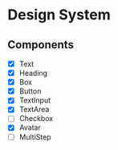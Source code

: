 # Design System

## Components
- [x] Text
- [x] Heading
- [x] Box
- [x] Button
- [x] TextInput
- [x] TextArea
- [ ] Checkbox
- [x] Avatar
- [ ] MultiStep
